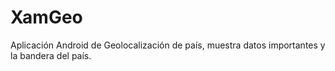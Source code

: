 # XamGeo
Aplicación Android de Geolocalización de país, muestra datos importantes y la bandera del país.
